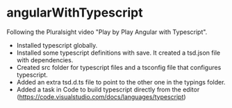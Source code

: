 # angularWithTypescript
Following the Pluralsight video "Play by Play Angular with Typescript".

- Installed typescript globally.
- Installed some typescript definitions with save. It created a tsd.json file with dependencies.
- Created src folder for typescript files and a tsconfig file that configures typescript.
- Added an extra tsd.d.ts file to point to the other one in the typings folder.
- Added a task in Code to build typescript directly from the editor (https://code.visualstudio.com/docs/languages/typescript)
